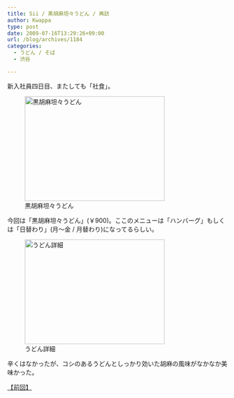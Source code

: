 ```yaml
---
title: Sii / 黒胡麻坦々うどん / 再訪
author: Kwappa
type: post
date: 2009-07-16T13:29:26+09:00
url: /blog/archives/1184
categories:
  - うどん / そば
  - 渋谷

---
```

新入社員四日目、またしても「社食」。
  
<figure id="attachment_1185" aria-describedby="caption-attachment-1185" style="width: 320px" class="wp-caption aligncenter"><img src="/blog/images/2009/07/09-07-16_13-29-14.jpg" alt="黒胡麻坦々うどん" title="黒胡麻坦々うどん" width="320" height="240" class="size-medium wp-image-1185" /><figcaption id="caption-attachment-1185" class="wp-caption-text">黒胡麻坦々うどん</figcaption></figure>
  
今回は「黒胡麻坦々うどん」(￥900)。ここのメニューは「ハンバーグ」もしくは「日替わり」(月～金 / 月替わり)になってるらしい。
  
<figure id="attachment_1186" aria-describedby="caption-attachment-1186" style="width: 320px" class="wp-caption aligncenter"><img src="/blog/images/2009/07/09-07-16_13-29-21.jpg" alt="うどん詳細" title="うどん詳細" width="320" height="240" class="size-medium wp-image-1186" /><figcaption id="caption-attachment-1186" class="wp-caption-text">うどん詳細</figcaption></figure>
  
辛くはなかったが、コシのあるうどんとしっかり効いた胡麻の風味がなかなか美味かった。
  
<a href="http://www.kwappa.net/blog/archives/1166" target="_blank" rel="noopener noreferrer">【前回】</a>
